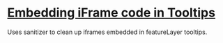 [Embedding iFrame code in Tooltips](http://maptime.github.io/maptime-bites/00006/)
============================
Uses sanitizer to clean up iframes embedded in featureLayer tooltips.